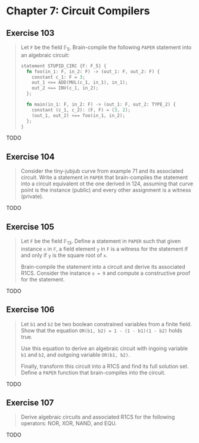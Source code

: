 # Chapter 7: Circuit Compilers

## Exercise 103

> Let `F` be the field $\mathbb{F}_5$. Brain-compile the following `PAPER` statement into an algebraic circuit:
>
> ```rs
> statement STUPID_CIRC {F: F_5} {
>   fn foo(in_1: F, in_2: F) -> (out_1: F, out_2: F) {
>     constant c_1: F = 3;
>     out_1 <== ADD(MUL(c_1, in_1), in_1);
>     out_2 <== INV(c_1, in_2);
>   };
>
>   fn main(in_1: F, in_2: F) -> (out_1: F, out_2: TYPE_2) {
>     constant (c_1, c_2): (F, F) = (3, 2);
>     (out_1, out_2) <== foo(in_1, in_2);
>   };
> }
> ```

TODO

## Exercise 104

> Consider the tiny-jubjub curve from example 71 and its associated circuit. Write a statement in `PAPER` that brain-compiles the statement into a circuit equivalent ot the one derived in 124, assuming that curve point is the instance (public) and every other assignment is a witness (private).

TODO

## Exercise 105

> Let `F` be the field $\mathbb{F}_{13}$. Define a statement in `PAPER` such that given instance `x` in `F`, a field element `y` in `F` is a witness for the statement if and only if `y` is the square root of `x`.
>
> Brain-compile the statement into a circuit and derive its associated R1CS. Consider the instance `x = 9` and compute a constructive proof for the statement.

TODO

## Exercise 106

> Let `b1` and `b2` be two boolean constrained variables from a finite field. Show that the equation `OR(b1, b2) = 1 - (1 - b1)(1 - b2)` holds true.
>
> Use this equation to derive an algebraic circuit with ingoing variable `b1` and `b2`, and outgoing variable `OR(b1, b2)`.
>
> Finally, transform this circuit into a R1CS and find its full solution set. Define a `PAPER` function that brain-compiles into the circuit.

TODO

## Exercise 107

> Derive algebraic circuits and associated R1CS for the following operators: NOR, XOR, NAND, and EQU.

TODO
